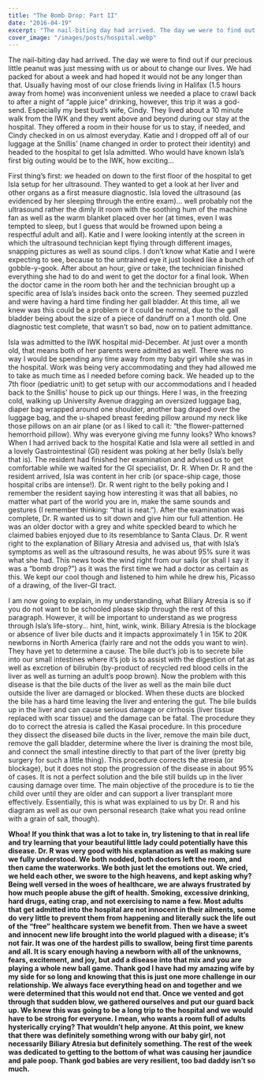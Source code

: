 ```yaml
---
title: "The Bomb Drop: Part II"
date: "2016-04-19"
excerpt: "The nail-biting day had arrived. The day we were to find out if our precious little peanut was just messing with us or..."
cover_image: "/images/posts/hospital.webp"
---
```


The nail-biting day had arrived. The day we were to find out if our precious little peanut was just messing with us or about to change our lives. We had packed for about a week and had hoped it would not be any longer than that. Usually having most of our close friends living in Halifax (1.5 hours away from home) was inconvenient unless we needed a place to crawl back to after a night of “apple juice” drinking, however, this trip it was a god-send. Especially my best bud’s wife, Cindy. They lived about a 10 minute walk from the IWK and they went above and beyond during our stay at the hospital. They offered a room in their house for us to stay, if needed, and Cindy checked in on us almost everyday. Katie and I dropped off all of our luggage at the Snillis’ (name changed in order to protect their identity) and headed to the hospital to get Isla admitted. Who would have known Isla’s first big outing would be to the IWK, how exciting…

First thing’s first: we headed on down to the first floor of the hospital to get Isla setup for her ultrasound. They wanted to get a look at her liver and other organs as a first measure diagnostic. Isla loved the ultrasound (as evidenced by her sleeping through the entire exam)… well probably not the ultrasound rather the dimly lit room with the soothing hum of the machine fan as well as the warm blanket placed over her (at times, even I was tempted to sleep, but I guess that would be frowned upon being a respectful adult and all). Katie and I were looking intently at the screen in which the ultrasound technician kept flying through different images, snapping pictures as well as sound clips. I don’t know what Katie and I were expecting to see, because to the untrained eye it just looked like a bunch of gobble-y-gook. After about an hour, give or take, the technician finished everything she had to do and went to get the doctor for a final look. When the doctor came in the room both her and the technician brought up a specific area of Isla’s insides back onto the screen. They seemed puzzled and were having a hard time finding her gall bladder. At this time, all we knew was this could be a problem or it could be normal, due to the gall bladder being about the size of a piece of dandruff on a 1 month old. One diagnostic test complete, that wasn’t so bad, now on to patient admittance.

Isla was admitted to the IWK hospital mid-December. At just over a month old, that means both of her parents were admitted as well. There was no way I would be spending any time away from my baby girl while she was in the hospital. Work was being very accommodating and they had allowed me to take as much time as I needed before coming back. We headed up to the 7th floor (pediatric unit) to get setup with our accommodations and I headed back to the Snillis’ house to pick up our things. Here I was, in the freezing cold, walking up University Avenue dragging an oversized luggage bag, diaper bag wrapped around one shoulder, another bag draped over the luggage bag, and the u-shaped breast feeding pillow around my neck like those pillows on an air plane (or as I liked to call it: “the flower-patterned hemorrhoid pillow). Why was everyone giving me funny looks? Who knows? When I had arrived back to the hospital Katie and Isla were all settled in and a lovely Gastrointestinal (GI) resident was poking at her belly (Isla’s belly that is). The resident had finished her examination and advised us to get comfortable while we waited for the GI specialist, Dr. R. When Dr. R and the resident arrived, Isla was content in her crib (or space-ship cage, those hospital cribs are intense!). Dr. R went right to the belly poking and I remember the resident saying how interesting it was that all babies, no matter what part of the world you are in, make the same sounds and gestures (I remember thinking: “that is neat.”). After the examination was complete, Dr. R wanted us to sit down and give him our full attention. He was an older doctor with a grey and white speckled beard to which he claimed babies enjoyed due to its resemblance to Santa Claus. Dr. R went right to the explanation of Biliary Atresia and advised us, that with Isla’s symptoms as well as the ultrasound results, he was about 95% sure it was what she had. This news took the wind right from our sails (or shall I say it was a “bomb drop?”) as it was the first time we had a doctor as certain as this. We kept our cool though and listened to him while he drew his, Picasso of a drawing, of the liver-GI tract.

I am now going to explain, in my understanding, what Biliary Atresia is so if you do not want to be schooled please skip through the rest of this paragraph. However, it will be important to understand as we progress through Isla’s life-story… hint, hint, wink, wink. Biliary Atresia is the blockage or absence of liver bile ducts and it impacts approximately 1 in 15K to 20K newborns in North America (fairly rare and not the odds you want to win). They have yet to determine a cause. The bile duct’s job is to secrete bile into our small intestines where it’s job is to assist with the digestion of fat as well as excretion of bilirubin (by-product of recycled red blood cells in the liver as well as turning an adult’s poop brown). Now the problem with this disease is that the bile ducts of the liver as well as the main bile duct outside the liver are damaged or blocked. When these ducts are blocked the bile has a hard time leaving the liver and entering the gut. The bile builds up in the liver and can cause serious damage or cirrhosis (liver tissue replaced with scar tissue) and the damage can be fatal. The procedure they do to correct the atresia is called the Kasai procedure. In this procedure they dissect the diseased bile ducts in the liver, remove the main bile duct, remove the gall bladder, determine where the liver is draining the most bile, and connect the small intestine directly to that part of the liver (pretty big surgery for such a little thing). This procedure corrects the atresia (or blockage), but it does not stop the progression of the disease in about 95% of cases. It is not a perfect solution and the bile still builds up in the liver causing damage over time. The main objective of the procedure is to tie the child over until they are older and can support a liver transplant more effectively. Essentially, this is what was explained to us by Dr. R and his diagram as well as our own personal research (take what you read online with a grain of salt, though).

**Whoa! If you think that was a lot to take in, try listening to that in real life and try learning that your beautiful little lady could potentially have this disease. Dr. R was very good with his explanation as well as making sure we fully understood. We both nodded, both doctors left the room, and then came the waterworks. We both just let the emotions out. We cried, we held each other, we swore to the high heavens, and kept asking why? Being well versed in the woes of healthcare, we are always frustrated by how much people abuse the gift of health. Smoking, excessive drinking, hard drugs, eating crap, and not exercising to name a few. Most adults that get admitted into the hospital are not innocent in their ailments, some do very little to prevent them from happening and literally suck the life out of the “free” healthcare system we benefit from. Then we have a sweet and innocent new life brought into the world plagued with a disease; it’s not fair. It was one of the hardest pills to swallow, being first time parents and all. It is scary enough having a newborn with all of the unknowns, fears, excitement, and joy, but add a disease into that mix and you are playing a whole new ball game. Thank god I have had my amazing wife by my side for so long and knowing that this is just one more challenge in our relationship. We always face everything head on and together and we were determined that this would not end that. Once we vented and got through that sudden blow, we gathered ourselves and put our guard back up. We knew this was going to be a long trip to the hospital and we would have to be strong for everyone. I mean, who wants a room full of adults hysterically crying? That wouldn’t help anyone. At this point, we knew that there was definitely something wrong with our baby girl, not necessarily Biliary Atresia but definitely something. The rest of the week was dedicated to getting to the bottom of what was causing her jaundice and pale poop. Thank god babies are very resilient, too bad daddy isn’t so much.**
